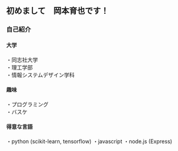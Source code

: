 ## 初めまして　岡本育也です！
 
### 自己紹介
 #### 大学
 ・同志社大学<br>
 ・理工学部<br>
 ・情報システムデザイン学科<br>
 
 #### 趣味
 ・プログラミング<br>
 ・バスケ
 
 #### 得意な言語
 ・python (scikit-learn, tensorflow)
 ・javascript
 ・node.js (Express)
 
 
  
 
